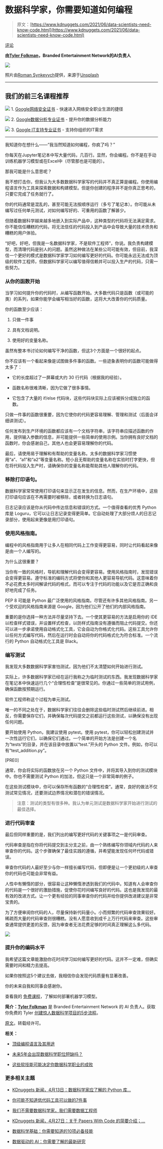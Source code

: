 # 数据科学家，你需要知道如何编程

> 原文：[https://www.kdnuggets.com/2021/06/data-scientists-need-know-code.html](https://www.kdnuggets.com/2021/06/data-scientists-need-know-code.html)

[评论](#comments)

**由[Tyler Folkman](https://learn.learningwithdata.com/)，Branded Entertainment Network的AI负责人**

![](../Images/9e7a84b00952ec77bf2d2445db9c77d7.png)

照片由[Roman Synkevych](https://unsplash.com/@synkevych?utm_source=medium&utm_medium=referral)提供，来源于[Unsplash](https://unsplash.com/?utm_source=medium&utm_medium=referral)

* * *

## 我们的前三名课程推荐

![](../Images/0244c01ba9267c002ef39d4907e0b8fb.png) 1\. [Google网络安全证书](https://www.kdnuggets.com/google-cybersecurity) - 快速进入网络安全职业生涯的捷径

![](../Images/e225c49c3c91745821c8c0368bf04711.png) 2\. [Google数据分析专业证书](https://www.kdnuggets.com/google-data-analytics) - 提升你的数据分析能力

![](../Images/0244c01ba9267c002ef39d4907e0b8fb.png) 3\. [Google IT支持专业证书](https://www.kdnuggets.com/google-itsupport) - 支持你组织的IT需求

* * *

我知道你在想什么——“我当然知道如何编程，你疯了吗？”

你每天在Jupyter笔记本中写大量代码，几百行。显然，你会编程。你不是在手动训练机器学习模型或在Excel中（尽管那也是可能的）。

那我可能是什么意思呢？

我不想打击你，但我认为大多数数据科学家写的代码并不真正算是编程。你使用编程语言作为工具来探索数据和构建模型。但是你创建的程序并不是你真正思考的，只要它完成了任务就行了。

你的代码通常是混乱的，甚至可能无法按顺序运行（多亏了笔记本）。你可能从未编写过任何单元测试，对如何编写好的、可重用的函数了解甚少。

但随着数据科学越来越多地嵌入到实际产品中，这种类型的代码将无法满足需求。你不能信任糟糕的代码，将无法信任的代码投入到产品中会导致大量的技术债务和糟糕的用户体验。

“好吧，好吧，但我是一名数据科学家，不是软件工程师”，你说。我负责构建模型，而清理代码是别人的问题。虽然这种做法在某些公司可能有效，但目前，我深信一个更好的模式是数据科学家学习如何编写更好的代码。你可能永远无法成为顶级的软件工程师，但数据科学家可以编写值得信赖并可以投入生产的代码，只需一些努力。

### 从你的函数开始

当学习如何提升你的代码时，从编写函数开始。大多数代码只是函数（或可能的类）的系列，如果你能学会编写相当好的函数，这将大大改善你的代码质量。

你的函数至少应该：

1.  只做一件事

1.  具有文档说明。

1.  使用好的变量名称。

虽然有整本书讨论如何编写干净的函数，但这3个方面是一个很好的起点。

你不应该有一个看起来像是试图做多件事的函数。一些迹象表明你的函数可能做得太多了：

+   它的长度超过了一屏幕或大约 30 行代码（根据我的经验）。

+   函数名称很难清晰，因为它做了很多事情。

+   它包含了大量的 if/else 代码块，这些代码块实际上应该被拆分成独立的函数。

只做一件事的函数很重要，因为它使你的代码更容易理解、管理和测试（后面会详细讲测试）。

任何发布到生产环境的函数都应该有一个文档字符串，该字符串应描述函数的作用，提供输入参数的信息，并可能提供一些简单的使用示例。当你拥有良好文档的函数时，你会感谢自己，其他人也会更容易理解你的代码。

最后，请使用易于理解和有帮助的变量名称。太多的数据科学家习惯使用“a”、“a1”和“a2”等变量名称。短小且无帮助的变量名称在实验时打字更快，但在将代码投入生产时，请确保你的变量名称能帮助其他人理解你的代码。

### 移除打印语句。

数据科学家常常使用打印语句来显示正在发生的信息。然而，在生产环境中，这些打印语句应该在不再需要时被移除，或者转换为日志语句。

日志记录应该是你从代码中传达信息和错误的方式。一个值得查看的优秀 Python 库是 Loguru，它可以让日志记录变得更简单。它自动处理了大部分烦人的日志记录部分，使用起来更像是用打印语句。

### 使用风格指南。

编程中的风格指南用于让多人在相同代码上工作变得更容易，同时让代码看起来像是由一个人编写的。

为什么这很重要？

当你有一致的风格时，导航和理解代码会变得更容易。使用风格指南时，发现错误会变得更容易。遵守标准的编码方式将使你和其他人更容易导航代码。这意味着你不必花费太多时间解读代码的格式，而可以专注于代码的功能以及它是否正确和良好地完成了任务。

PEP 8 可能是 Python 最广泛使用的风格指南。尽管还有许多其他风格指南。另一个受欢迎的风格指南来源是 Google，因为他们公开了他们的内部风格指南。

重要的是你选择一种方法并尽量坚持下去。一个使其更容易的方法是启用你的 IDE 以检查样式错误，并设置样式检查，以防样式指南没有遵循而阻止代码提交。你还可以进一步承诺使用自动格式化工具，它会自动为你格式化代码。这些工具允许你以任何方式编写代码，然后在运行时会自动将你的代码格式化为符合标准。一个流行的 Python 自动格式化工具是 Black。

### 编写测试

我发现大多数数据科学家害怕测试，因为他们不太清楚如何开始进行测试。

实际上，许多数据科学家已经在运行我称之为临时测试的东西。我发现数据科学家在笔记本中快速运行几个“合理性检查”是很常见的。你通过一些简单的测试用例，确保函数按预期运行。

软件工程师称这个过程为单元测试。

唯一的不同之处在于，数据科学家们往往会删除这些临时测试然后继续前进。相反，你需要保存它们，并确保每次代码提交之前都运行这些测试，以确保没有出现任何问题。

要开始使用 Python，我建议使用 pytest。使用 pytest，你可以轻松创建测试并一次性运行它们，以确保它们通过。一个简单的开始方法是创建一个名为“tests”的目录，并在该目录中放置以“test.”开头的 Python 文件。例如，你可以有“test_addition.py”。

[PRE0]

通常，你会将实际的函数放在另一个 Python 文件中，并将其导入到你的测试模块中。你也不需要测试 Python 的加法，但这只是一个非常简单的例子。

在这些测试模块中，你可以保存所有函数的“合理性检查”。通常，良好的做法不仅测试常见情况，还要测试边界情况和潜在的错误情况。

> 注意：测试的类型有很多种。我认为单元测试是数据科学家开始进行测试的最佳选择。

### 进行代码审查

最后但同样重要的是，我们列出的编写更好代码的关键事项之一是代码审查。

代码审查是指在你将代码提交到主分支之前，由一个熟练编写你领域内代码的人来审查你的代码。这个步骤确保了最佳实践的遵循，并希望能发现任何坏代码或错误。

审查你代码的人最好至少与你一样擅长编写代码，但即便是让一个更初级的人审查你的代码也可能会非常有益。

人性中有懒惰的部分，很容易让这种懒惰渗透到我们的代码中。知道有人会审查你的代码是一个很好的激励措施，促使你花时间编写良好的代码。这也是我发现的最有效的改进方式。让一个更有经验的同事审查你的代码并给你提供改进建议是非常宝贵的。

为了方便审阅你代码的人，尽量保持新代码量小。小而频繁的代码审查效果较好。稀疏而大量的代码审查则很糟糕。没有人愿意收到成千上万行代码来审查。这些审查通常提供更差的反馈，因为审查者无法花费足够的时间真正理解这么多代码。

![](../Images/85c2e1cdfc60f4ed301d0b08cc628138.png)

### 提升你的编码水平

我希望这篇文章能激励你花时间学习如何编写更好的代码。这并不一定难，但确实需要时间和精力去提高。

如果你按照这5个建议去做，我相信你会发现代码质量有显著改善。

你的未来自我和同事会感谢你。

查看我的 [免费课程](https://bit.ly/3ltZA4s)，了解如何部署机器学习模型。

**简介：[Tyler Folkman](https://learn.learningwithdata.com/)** 是 Branded Entertainment Network 的 AI 负责人。获取你免费的 Tyler [创建惊人数据科学项目的5步流程](http://bit.ly/39FyHGl)。

[原文](https://towardsdatascience.com/data-scientists-you-need-to-know-how-to-code-9142b2dc74e8)。转载经许可。

**相关：**

+   [顶级编程语言及其用途](/2021/05/top-programming-languages.html)

+   [未来5年会出现数据科学职位短缺吗？](/2021/06/shortage-data-science-jobs-5-years.html)

+   [这些软技能可能决定你数据科学职业的成败](/2021/05/soft-skills-data-science-career.html)

### 更多相关主题

+   [KDnuggets 新闻，4月13日：数据科学家应了解的 Python 库…](https://www.kdnuggets.com/2022/n15.html)

+   [你可能不知道低代码工具可以做的7件事](https://www.kdnuggets.com/2022/09/7-things-didnt-know-could-low-code-tool.html)

+   [我们不需要数据科学家，我们需要数据工程师](https://www.kdnuggets.com/2021/02/dont-need-data-scientists-need-data-engineers.html)

+   [KDnuggets 新闻，4月27日：关于 Papers With Code 的简要介绍；…](https://www.kdnuggets.com/2022/n17.html)

+   [数据科学基础：你需要知道的10项必备技能](https://www.kdnuggets.com/2020/10/data-science-minimum-10-essential-skills.html)

+   [数据驱动的 AI：你需要了解的最新研究](https://www.kdnuggets.com/2022/02/datacentric-ai-latest-research-need-know.html)
